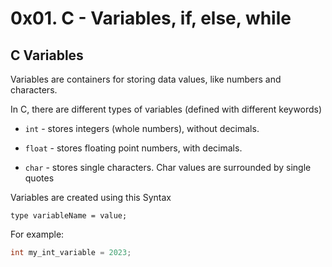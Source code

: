 # 0x01. C - Variables, if, else, while

## C Variables


Variables are containers for storing data values, like numbers and characters.

In C, there are different types of variables (defined with different keywords)

 - `int` - stores integers (whole numbers), without decimals.

 - `float` - stores floating point numbers, with decimals.

 - `char` - stores single characters. Char values are surrounded by single quotes

Variables are created using this Syntax 

```
type variableName = value;

```
 For example:

```c
int my_int_variable = 2023;

```





